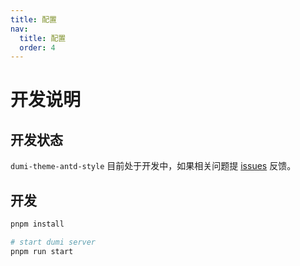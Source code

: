 ```yaml
---
title: 配置
nav:
  title: 配置
  order: 4
---
```


# 开发说明

## 开发状态

`dumi-theme-antd-style` 目前处于开发中，如果相关问题提 [issues](https://github.com/arvinxx/dumi-theme-antd-style/issues) 反馈。

## 开发

```bash
pnpm install

# start dumi server
pnpm run start
```
